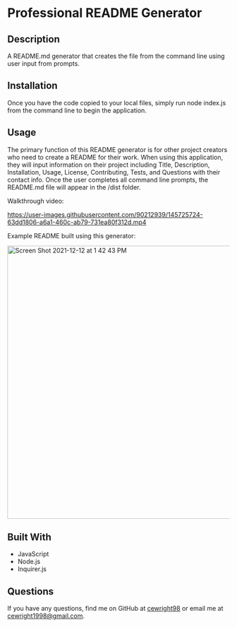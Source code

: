# Professional README Generator 

## Description
A README.md generator that creates the file from the command line using user input from prompts.

## Installation
Once you have the code copied to your local files, simply run node index.js from the command line to begin the application.

## Usage
The primary function of this README generator is for other project creators who need to create a README for their work. When using this application, they will input information on their project including Title, Description, Installation, Usage, License, Contributing, Tests, and Questions with their contact info. Once the user completes all command line prompts, the README.md file will appear in the /dist folder.

Walkthrough video:

https://user-images.githubusercontent.com/90212939/145725724-63dd1806-a6a1-460c-ab79-731ea80f312d.mp4


Example README built using this generator:

<img width="618" alt="Screen Shot 2021-12-12 at 1 42 43 PM" src="https://user-images.githubusercontent.com/90212939/145725472-d51bd25c-c333-41c6-a28a-34d51c35449d.png">

## Built With
* JavaScript
* Node.js
* Inquirer.js

## Questions
If you have any questions, find me on GitHub at [cewright98](https://github.com/cewright98) or email me at cewright1998@gmail.com.

